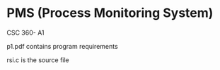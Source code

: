 # PMS (Process Monitoring System)
CSC 360- A1 

p1.pdf contains program requirements 

rsi.c is the source file
